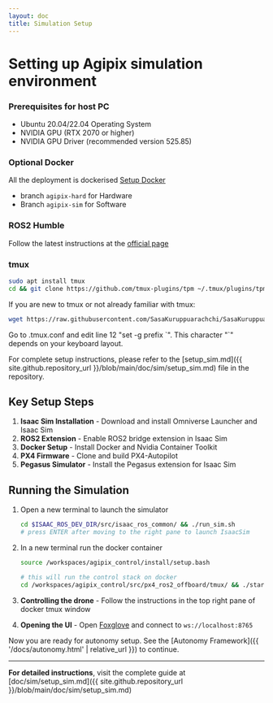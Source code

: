 ```yaml
---
layout: doc
title: Simulation Setup
---
```


# Setting up Agipix simulation environment

### Prerequisites for host PC
- Ubuntu 20.04/22.04 Operating System
- NVIDIA GPU (RTX 2070 or higher)
- NVIDIA GPU Driver (recommended version 525.85)

### Optional Docker
All the deployment is dockerised [Setup Docker](https://github.com/RAICAM-EU-Project/isaac_ros_common) 
- branch `agipix-hard` for Hardware
- Branch `agipix-sim` for Software

### ROS2 Humble 
Follow the latest instructions at the [official page](https://docs.ros.org/en/humble/Installation.html)

### tmux
```bash
sudo apt install tmux
cd && git clone https://github.com/tmux-plugins/tpm ~/.tmux/plugins/tpm
```

If you are new to tmux or not already familiar with tmux:
```bash
wget https://raw.githubusercontent.com/SasaKuruppuarachchi/SasaKuruppuarachchi/main/.tmux.conf -P ~/
```
Go to .tmux.conf and edit line 12 "set -g prefix \`". This character "\`" depends on your keyboard layout.

For complete setup instructions, please refer to the [setup_sim.md]({{ site.github.repository_url }}/blob/main/doc/sim/setup_sim.md) file in the repository.

## Key Setup Steps

1. **Isaac Sim Installation** - Download and install Omniverse Launcher and Isaac Sim
2. **ROS2 Extension** - Enable ROS2 bridge extension in Isaac Sim
3. **Docker Setup** - Install Docker and Nvidia Container Toolkit
4. **PX4 Firmware** - Clone and build PX4-Autopilot
5. **Pegasus Simulator** - Install the Pegasus extension for Isaac Sim

## Running the Simulation

1. Open a new terminal to launch the simulator
   ```bash
   cd $ISAAC_ROS_DEV_DIR/src/isaac_ros_common/ && ./run_sim.sh
   # press ENTER after moving to the right pane to launch IsaacSim
   ```

2. In a new terminal run the docker container
   ```bash
   source /workspaces/agipix_control/install/setup.bash

   # this will run the control stack on docker
   cd /workspaces/agipix_control/src/px4_ros2_offboard/tmux/ && ./start.sh
   ```

3. **Controlling the drone** - Follow the instructions in the top right pane of docker tmux window

4. **Opening the UI** - Open [Foxglove](https://app.foxglove.dev/) and connect to `ws://localhost:8765`

Now you are ready for autonomy setup. See the [Autonomy Framework]({{ '/docs/autonomy.html' | relative_url }}) to continue.

---

**For detailed instructions**, visit the complete guide at [doc/sim/setup_sim.md]({{ site.github.repository_url }}/blob/main/doc/sim/setup_sim.md)
